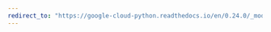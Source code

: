 ```yaml
---
redirect_to: "https://google-cloud-python.readthedocs.io/en/0.24.0/_modules/google/cloud/spanner/keyset.html"
---
```

